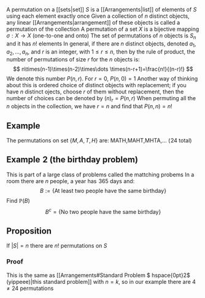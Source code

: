 A permutation on a [[sets|set]] $S$ is a [[Arrangements|list]] of elements of $S$ using each element exactly once
Given a collection of $n$ distinct objects, any linear [[Arrangements|arrangement]] of these objects is called a permutation of the collection 
A permutation of a set $X$ is a bijective mapping $\sigma:X\to X$ (one-to-one and onto)
The set of permutations of $n$ objects is $S_{n}$ and it has $n!$ elements
In general, if there are $n$ distinct objects, denoted $a_{1},a_{2},\dots,a_{n}$, and $r$ is an integer, with $1\leq r\leq n$, then by the rule of product, the number of permutations of size $r$ for the $n$ objects is:
$$
n\times(n-1)\times(n-2)\times\dots \times(n-r+1)=\frac{n!}{(n-r)!}
$$
We denote this number $P(n,r)$. For $r=0$, $P(n,0)=1$
Another way of thinking about this is ordered choice of distinct objects with replacement; if you have $n$ distinct ojects, choose $r$ of them without replacement, then the number of choices can be denoted by $(n)_{r}=P(n,r)$
When permuting all the $n$ objects in the collection, we have $r=n$ and find that $P(n,n)=n!$
## Example
The permutations on set $\{ M,A,T,H \}$ are:
MATH,MAHT,MHTA,... ($\hspace{0pt}24$ total)
## Example $\hspace{0pt}2$ (the birthday problem)
This is part of a large class of problems called the mattching probems
In a room there are $n$ people, a year has $\hspace{0pt}365$ days and:
$$
B:=\{ \text{At least two people have the same birthday} \}
$$
Find $\mathbb{P}(B)$
$$
B^c=\{ \text{No two people have the same birthday} \}
$$


## Proposition
If $|S|=n$ there are $n!$ permutations on $S$
### Proof
This is the same as [[Arrangements#Standard Problem $ hspace{0pt}2$ (yippeee)|this standard problem]] with $n=k$, so in our example there are $4\neq 24$ permutations

